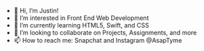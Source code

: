 - 👋 Hi, I’m Justin!
- 👀 I’m interested in Front End Web Development
- 🌱 I’m currently learning HTML5, Swift, and CSS
- 💞️ I’m looking to collaborate on Projects, Assignments, and more
- 📫 How to reach me: Snapchat and Instagram @AsapTyme

<!---
AsapTyme/AsapTyme is a ✨ special ✨ repository because its `README.md` (this file) appears on your GitHub profile.
You can click the Preview link to take a look at your changes.
--->

